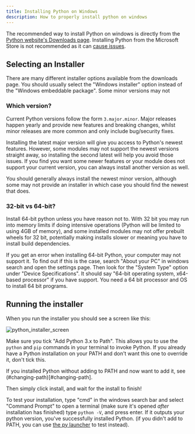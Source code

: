 ```yaml
---
title: Installing Python on Windows
description: How to properly install python on windows
---
```


The recommended way to install Python on windows is directly from the [Python
website's Downloads page](https://www.python.org/downloads/windows/). Installing
Python from the Microsoft Store is not recommended as it can [cause
issues](../microsoft-store.md).

## Selecting an Installer
There are many different installer options available from the downloads page.
You should usually select the "Windows installer" option instead of the "Windows
embeddable package". Some minor versions may not

### Which version?
Current Python versions follow the form `3.major.minor`. Major releases happen
yearly and provide new features and breaking changes, whilst minor releases are
more common and only include bug/security fixes.

Installing the latest major version will give you access to Python's newest
features. However, some modules may not support the newest versions straight
away, so installing the second latest will help you avoid those issues. If you
find you want some newer features or your module does not support your current
version, you can always install another version as well.

You should generally always install the newest minor version, although some may
not provide an installer in which case you should find the newest that does.

### 32-bit vs 64-bit?
Install 64-bit python unless you have reason not to. With 32 bit you may run
into memory limits if doing intensive operations (Python will be limited to
using 4GB of memory), and some installed modules may not offer prebuilt wheels
for 32 bit, potentially making installs slower or meaning you have to install
build dependencies.

If you get an error when installing 64-bit Python, your computer may not support
it. To find out if this is the case, search "About your PC" in windows search
and open the settings page. Then look for the "System Type" option under "Device
Specifications". It should say "64-bit operating system, x64-based processor" if
you have support. You need a 64 bit processor and OS to install 64 bit programs.

## Running the installer
When you run the installer you should see a screen like this:

![python_installer_screen](https://user-images.githubusercontent.com/22353562/126144479-cfe6bd98-6d2e-47c3-b6b3-5de9f2656e9a.png)

Make sure you tick "Add Python 3.x to Path". This allows you to use the `python`
and `pip` commands in your terminal to invoke Python. If you already have a
Python installation on your PATH and don't want this one to override it, don't
tick this.

If you installed Python without adding to PATH and now want to add it, see
(#changing-path)[#changing-path].

Then simply click install, and wait for the install to finish!

To test your installation, type "cmd" in the windows search bar and select
"Command Prompt" to open a terminal (make sure it's opened *after* installation
has finished) type `python -V`, and press enter. If it outputs your python
version, you've successfully installed Python. (if you didn't add to PATH, you
can use [the py launcher](../python-on-windows.md#the-py-launcher) to test
instead).
